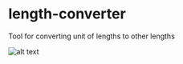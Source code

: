 # length-converter

Tool for converting unit of lengths to other lengths

![alt text](https://i.pinimg.com/originals/f1/98/84/f19884e8d7c63cd2934326b85c3c08bc.gif)
